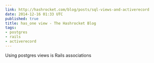```yaml
---
link: http://hashrocket.com/blog/posts/sql-views-and-activerecord
date: 2014-12-16 01:33 UTC
published: true
title: has_one view - The Hashrocket Blog
tags:
- postgres
- rails
- activerecord
---
```


Using postgres views is Rails associations
